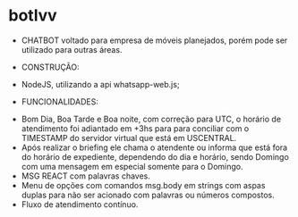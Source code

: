 # botlvv

* CHATBOT voltado para empresa de móveis planejados, porém pode ser utilizado para outras áreas.

* CONSTRUÇÃO:
- NodeJS, utilizando a api whatsapp-web.js;

* FUNCIONALIDADES:
- Bom Dia, Boa Tarde e Boa noite, com correção para UTC, o horário de atendimento foi adiantado em +3hs para para conciliar com o TIMESTAMP do servidor virtual que está em USCENTRAL.
- Após realizar o briefing ele chama o atendente ou informa que está fora do horário de expediente, dependendo do dia e horário, sendo Domingo com uma mensagem em especial somente para o Domingo.
- MSG REACT com palavras chaves.
- Menu de opções com comandos msg.body em strings com aspas duplas para não ser acionado com palavras ou números compostos.
- Fluxo de atendimento contínuo.
  
